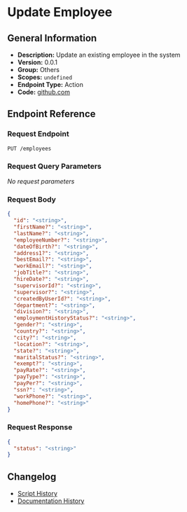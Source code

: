 <!-- BEGIN GENERATED CONTENT -->
# Update Employee

## General Information

- **Description:** Update an existing employee in the system
- **Version:** 0.0.1
- **Group:** Others
- **Scopes:** `undefined`
- **Endpoint Type:** Action
- **Code:** [github.com](https://github.com/NangoHQ/integration-templates/tree/main/integrations/bamboohr-basic/actions/update-employee.ts)


## Endpoint Reference

### Request Endpoint

`PUT /employees`

### Request Query Parameters

_No request parameters_

### Request Body

```json
{
  "id": "<string>",
  "firstName?": "<string>",
  "lastName?": "<string>",
  "employeeNumber?": "<string>",
  "dateOfBirth?": "<string>",
  "address1?": "<string>",
  "bestEmail?": "<string>",
  "workEmail?": "<string>",
  "jobTitle?": "<string>",
  "hireDate?": "<string>",
  "supervisorId?": "<string>",
  "supervisor?": "<string>",
  "createdByUserId?": "<string>",
  "department?": "<string>",
  "division?": "<string>",
  "employmentHistoryStatus?": "<string>",
  "gender?": "<string>",
  "country?": "<string>",
  "city?": "<string>",
  "location?": "<string>",
  "state?": "<string>",
  "maritalStatus?": "<string>",
  "exempt?": "<string>",
  "payRate?": "<string>",
  "payType?": "<string>",
  "payPer?": "<string>",
  "ssn?": "<string>",
  "workPhone?": "<string>",
  "homePhone?": "<string>"
}
```

### Request Response

```json
{
  "status": "<string>"
}
```

## Changelog

- [Script History](https://github.com/NangoHQ/integration-templates/commits/main/integrations/bamboohr-basic/actions/update-employee.ts)
- [Documentation History](https://github.com/NangoHQ/integration-templates/commits/main/integrations/bamboohr-basic/actions/update-employee.md)

<!-- END  GENERATED CONTENT -->


